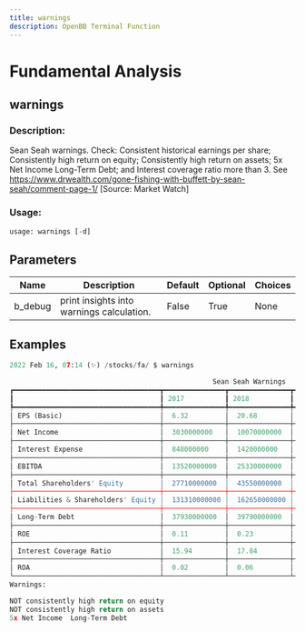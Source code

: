 ```yaml
---
title: warnings
description: OpenBB Terminal Function
---
```


# Fundamental Analysis

## warnings

### Description: 

Sean Seah warnings. Check: Consistent historical earnings per share; Consistently high return on equity; Consistently high return on assets; 5x Net Income  Long-Term Debt; and Interest coverage ratio more than 3. See https://www.drwealth.com/gone-fishing-with-buffett-by-sean-seah/comment-page-1/ [Source: Market Watch]

### Usage: 
```python
usage: warnings [-d]
```

## Parameters

| Name | Description | Default | Optional | Choices |
| ---- | ----------- | ------- | -------- | ------- |
| b_debug | print insights into warnings calculation. | False | True | None |


## Examples

```python
2022 Feb 16, 07:14 (✨) /stocks/fa/ $ warnings

                                                  Sean Seah Warnings
┏━━━━━━━━━━━━━━━━━━━━━━━━━━━━━━━━━━━━┳━━━━━━━━━━━━━━━┳━━━━━━━━━━━━━━━┳━━━━━━━━━━━━━━━┳━━━━━━━━━━━━━━━┳━━━━━━━━━━━━━━━┓
┃                                    ┃ 2017          ┃ 2018          ┃ 2019          ┃ 2020          ┃ 2021          ┃
┡━━━━━━━━━━━━━━━━━━━━━━━━━━━━━━━━━━━━╇━━━━━━━━━━━━━━━╇━━━━━━━━━━━━━━━╇━━━━━━━━━━━━━━━╇━━━━━━━━━━━━━━━╇━━━━━━━━━━━━━━━┩
│ EPS (Basic)                        │  6.32         │  20.68        │  23.46        │  42.66        │  65.94        │
├────────────────────────────────────┼───────────────┼───────────────┼───────────────┼───────────────┼───────────────┤
│ Net Income                         │  3030000000   │  10070000000  │  11590000000  │  21330000000  │  33360000000  │
├────────────────────────────────────┼───────────────┼───────────────┼───────────────┼───────────────┼───────────────┤
│ Interest Expense                   │  848000000    │  1420000000   │  1600000000   │  1650000000   │  1810000000   │
├────────────────────────────────────┼───────────────┼───────────────┼───────────────┼───────────────┼───────────────┤
│ EBITDA                             │  13520000000  │  25330000000  │  30460000000  │  39570000000  │  48360000000  │
├────────────────────────────────────┼───────────────┼───────────────┼───────────────┼───────────────┼───────────────┤
│ Total Shareholders' Equity         │  27710000000  │  43550000000  │  62060000000  │  93400000000  │  138250000000 │
├────────────────────────────────────┼───────────────┼───────────────┼───────────────┼───────────────┼───────────────┤
│ Liabilities & Shareholders' Equity │  131310000000 │  162650000000 │  225250000000 │  321200000000 │  420550000000 │
├────────────────────────────────────┼───────────────┼───────────────┼───────────────┼───────────────┼───────────────┤
│ Long-Term Debt                     │  37930000000  │  39790000000  │  63210000000  │  84390000000  │  116400000000 │
├────────────────────────────────────┼───────────────┼───────────────┼───────────────┼───────────────┼───────────────┤
│ ROE                                │  0.11         │  0.23         │  0.19         │  0.23         │  0.24         │
├────────────────────────────────────┼───────────────┼───────────────┼───────────────┼───────────────┼───────────────┤
│ Interest Coverage Ratio            │  15.94        │  17.84        │  19.04        │  23.98        │  26.72        │
├────────────────────────────────────┼───────────────┼───────────────┼───────────────┼───────────────┼───────────────┤
│ ROA                                │  0.02         │  0.06         │  0.05         │  0.07         │  0.08         │
└────────────────────────────────────┴───────────────┴───────────────┴───────────────┴───────────────┴───────────────┘
Warnings:

NOT consistently high return on equity
NOT consistently high return on assets
5x Net Income  Long-Term Debt
```

